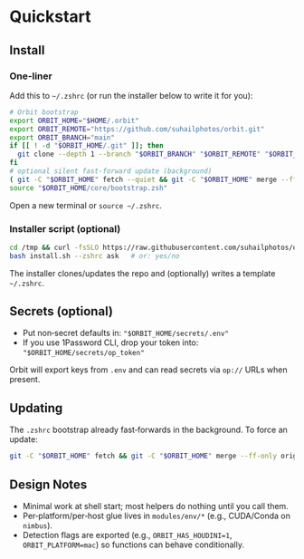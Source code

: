 # Quickstart

## Install

### One‑liner

Add this to `~/.zshrc` (or run the installer below to write it for you):

```zsh
# Orbit bootstrap
export ORBIT_HOME="$HOME/.orbit"
export ORBIT_REMOTE="https://github.com/suhailphotos/orbit.git"
export ORBIT_BRANCH="main"
if [[ ! -d "$ORBIT_HOME/.git" ]]; then
  git clone --depth 1 --branch "$ORBIT_BRANCH" "$ORBIT_REMOTE" "$ORBIT_HOME"
fi
# optional silent fast-forward update (background)
( git -C "$ORBIT_HOME" fetch --quiet && git -C "$ORBIT_HOME" merge --ff-only "origin/$ORBIT_BRANCH" --quiet ) >/dev/null 2>&1 &!
source "$ORBIT_HOME/core/bootstrap.zsh"
```

Open a new terminal or `source ~/.zshrc`.

### Installer script (optional)

```bash
cd /tmp && curl -fsSLO https://raw.githubusercontent.com/suhailphotos/orbit/main/helpers/install.sh
bash install.sh --zshrc ask   # or: yes/no
```

The installer clones/updates the repo and (optionally) writes a template `~/.zshrc`.

## Secrets (optional)

- Put non‑secret defaults in: `"$ORBIT_HOME/secrets/.env"`
- If you use 1Password CLI, drop your token into: `"$ORBIT_HOME/secrets/op_token"`

Orbit will export keys from `.env` and can read secrets via `op://` URLs when present.

## Updating

The `.zshrc` bootstrap already fast‑forwards in the background. To force an update:

```zsh
git -C "$ORBIT_HOME" fetch && git -C "$ORBIT_HOME" merge --ff-only origin/main
```

## Design Notes

- Minimal work at shell start; most helpers do nothing until you call them.
- Per‑platform/per‑host glue lives in `modules/env/*` (e.g., CUDA/Conda on `nimbus`).
- Detection flags are exported (e.g., `ORBIT_HAS_HOUDINI=1`, `ORBIT_PLATFORM=mac`) so functions can behave conditionally.
